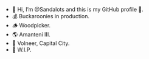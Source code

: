 - 👋 Hi, I’m @Sandalots and this is my GitHub profile 🥇.
- 💰 Buckaroonies in production.
- 🪵 Woodpicker.
- 🌎 Amanteni III.
- 🔮 Volneer, Capital City.
- 🔨 W.I.P.




<!---
Sandalots/Sandalots is a ✨ special ✨ repository because its `README.md` (this file) appears on your GitHub profile.
You can click the Preview link to take a look at your changes.
--->
